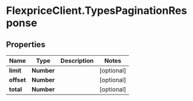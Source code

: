 # FlexpriceClient.TypesPaginationResponse

## Properties

Name | Type | Description | Notes
------------ | ------------- | ------------- | -------------
**limit** | **Number** |  | [optional] 
**offset** | **Number** |  | [optional] 
**total** | **Number** |  | [optional] 



